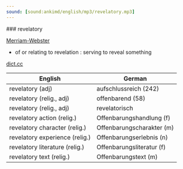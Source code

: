 ```yaml
---
sound: [sound:ankimd/english/mp3/revelatory.mp3]
---
```


\### revelatory

[Merriam-Webster](https://www.merriam-webster.com/dictionary/revelatory)

- of or relating to revelation : serving to reveal something

[dict.cc](https://www.dict.cc/revelatory)

| English        | German       |
| -------------- | ------------ |
| revelatory (adj) | aufschlussreich (242) |
| revelatory (relig., adj) | offenbarend (58) |
| revelatory (relig., adj) | revelatorisch |
| revelatory action (relig.) | Offenbarungshandlung (f) |
| revelatory character (relig.) | Offenbarungscharakter (m) |
| revelatory experience (relig.) | Offenbarungserlebnis (n) |
| revelatory literature (relig.) | Offenbarungsliteratur (f) |
| revelatory text (relig.) | Offenbarungstext (m) |
